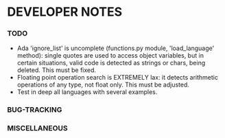 # DEVELOPER NOTES

### TODO

- Ada 'ignore_list' is uncomplete (functions.py module, 'load_language' method): single quotes are used to access object variables, but in certain situations, valid code is detected as strings or chars, being deleted. This must be fixed.
- Floating point operation search is EXTREMELY lax: it detects arithmetic operations of any type, not float only. This must be adjusted.
- Test in deep all languages with several examples.

### BUG-TRACKING

### MISCELLANEOUS

